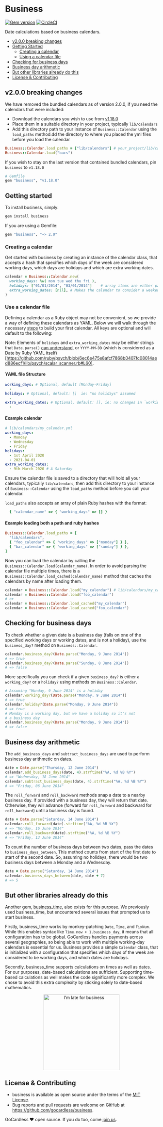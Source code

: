 # Business

[![Gem version](https://badge.fury.io/rb/business.svg)](http://badge.fury.io/rb/business)
[![CircleCI](https://circleci.com/gh/gocardless/business.svg?style=svg)](https://circleci.com/gh/gocardless/business)

Date calculations based on business calendars.

- [v2.0.0 breaking changes](#v200-breaking-changes)
- [Getting Started](#getting-started)
  - [Creating a calendar](#creating-a-calendar)
  - [Using a calendar file](#use-a-calendar-file)
- [Checking for business days](#checking-for-business-days)
- [Business day arithmetic](#business-day-arithmetic)
- [But other libraries already do this](#but-other-libraries-already-do-this)
- [License & Contributing](#license--contributing)

## v2.0.0 breaking changes

We have removed the bundled calendars as of version 2.0.0, if you need the calendars that were included:

- Download the calendars you wish to use from [v1.18.0](https://github.com/gocardless/business/tree/b12c186ca6fd4ffdac85175742ff7e4d0a705ef4/lib/business/data)
- Place them in a suitable directory in your project, typically `lib/calendars`
-  Add this directory path to your instance of `Business::Calendar` using the `load_paths` method.dd the directory to where you placed the yml files before you load the calendar

```ruby
Business::Calendar.load_paths = ["lib/calendars"] # your_project/lib/calendars/ contains bacs.yml
Business::Calendar.load("bacs")
```

If you wish to stay on the last version that contained bundled calendars, pin `business` to `v1.18.0`

```ruby
# Gemfile
gem "business", "v1.18.0"
```

## Getting started

To install business, simply:

```bash
gem install business
```

If you are using a Gemfile:

```ruby
gem "business", "~> 2.0"
```

### Creating a calendar

Get started with business by creating an instance of the calendar class, that accepts a hash that specifies which days of the week are considered working days, which days are holidays and which are extra working dates.

```ruby
calendar = Business::Calendar.new(
  working_days: %w( mon tue wed thu fri ),
  holidays: ["01/01/2014", "03/01/2014"]    # array items are either parseable date strings, or real Date objects
  extra_working_dates: [nil], # Makes the calendar to consider a weekend day as a working day.
)
```

### Use a calendar file

Defining a calendar as a Ruby object may not be convenient, so we provide a way of defining these calendars as YAML. Below we will walk through the necessary [steps](#example-calendar) to build your first calendar. All keys are optional and will default to the following:

Note: Elements of `holidays` and `extra_working_dates` may be either strings that `Date.parse()` [can understand](https://ruby-doc.org/stdlib-2.7.1/libdoc/date/rdoc/Date.html#method-c-parse), or `YYYY-MM-DD` (which is considered as a Date by Ruby YAML itself)[https://github.com/ruby/psych/blob/6ec6e475e8afcf7868b0407fc08014aed886ecf1/lib/psych/scalar_scanner.rb#L60].

#### YAML file Structure

```yml
working_days: # Optional, default [Monday-Friday]
  -
holidays: # Optional, default: []  ie: "no holidays" assumed
  -
extra_working_dates: # Optional, default: [], ie: no changes in `working_days` will happen
  -
```

#### Example calendar

```yaml
# lib/calendars/my_calendar.yml
working_days:
  - Monday
  - Wednesday
  - Friday
holidays:
  - 1st April 2020
  - 2021-04-01
extra_working_dates:
  - 9th March 2020 # A Saturday
```

Ensure the calendar file is saved to a directory that will hold all your calendars, typically `lib/calendars`, then add this directory to your instance of `Business::Calendar` using the `load_paths` method before you call your calendar.

`load_paths` also accepts an array of plain Ruby hashes with the format:

```ruby
  { "calendar_name" => { "working_days" => [] }
```

#### Example loading both a path and ruby hashes

```ruby
Business::Calendar.load_paths = [
  "lib/calendars",
  { "foo_calendar" => { "working_days" => ["monday"] } },
  { "bar_calendar" => { "working_days" => ["sunday"] } },
]
```

Now you can load the calendar by calling the `Business::Calendar.load(calendar_name)`. In order to avoid parsing the calendar file multiple times, there is a `Business::Calendar.load_cached(calendar_name)` method that caches the calendars by name after loading them.

```ruby
calendar = Business::Calendar.load("my_calendar") # lib/calendars/my_calendar.yml
calendar = Business::Calendar.load("foo_calendar")
# or
calendar = Business::Calendar.load_cached("my_calendar")
calendar = Business::Calendar.load_cached("foo_calendar")
```

## Checking for business days

To check whether a given date is a business day (falls on one of the specified working days or working dates, and is not a holiday), use the `business_day?` method on `Business::Calendar`.

```ruby
calendar.business_day?(Date.parse("Monday, 9 June 2014"))
# => true
calendar.business_day?(Date.parse("Sunday, 8 June 2014"))
# => false
```

More specifically you can check if a given `business_day?` is either a `working_day?` or a `holiday?` using methods on `Business::Calendar`.

```ruby
# Assuming "Monday, 9 June 2014" is a holiday
calendar.working_day?(Date.parse("Monday, 9 June 2014"))
# => true
calendar.holiday?(Date.parse("Monday, 9 June 2014"))
# => true
# Monday is a working day, but we have a holiday so it's not
# a business day
calendar.business_day?(Date.parse("Monday, 9 June 2014"))
# => false
```

## Business day arithmetic

The `add_business_days` and `subtract_business_days` are used to perform business day arithmetic on dates.

```ruby
date = Date.parse("Thursday, 12 June 2014")
calendar.add_business_days(date, 4).strftime("%A, %d %B %Y")
# => "Wednesday, 18 June 2014"
calendar.subtract_business_days(date, 4).strftime("%A, %d %B %Y")
# => "Friday, 06 June 2014"
```

The `roll_forward` and `roll_backward` methods snap a date to a nearby business day. If provided with a business day, they will return that date. Otherwise, they will advance (forward for `roll_forward` and backward for `roll_backward`) until a business day is found.

```ruby
date = Date.parse("Saturday, 14 June 2014")
calendar.roll_forward(date).strftime("%A, %d %B %Y")
# => "Monday, 16 June 2014"
calendar.roll_backward(date).strftime("%A, %d %B %Y")
# => "Friday, 13 June 2014"
```

To count the number of business days between two dates, pass the dates to `business_days_between`. This method counts from start of the first date to start of the second date. So, assuming no holidays, there would be two business days between a Monday and a Wednesday.

```ruby
date = Date.parse("Saturday, 14 June 2014")
calendar.business_days_between(date, date + 7)
# => 5
```

## But other libraries already do this

Another gem, [business_time](https://github.com/bokmann/business_time), also exists for this purpose. We previously used business_time, but encountered several issues that prompted us to start business.

Firstly, business_time works by monkey-patching `Date`, `Time`, and `FixNum`. While this enables syntax like `Time.now + 1.business_day`, it means that all configuration has to be global. GoCardless handles payments across several geographies, so being able to work with multiple working-day calendars is
essential for us. Business provides a simple `Calendar` class, that is initialized with a configuration that specifies which days of the week are considered to be working days, and which dates are holidays.

Secondly, business_time supports calculations on times as well as dates. For our purposes, date-based calculations are sufficient. Supporting time-based calculations as well makes the code significantly more complex. We chose to avoid this extra complexity by sticking solely to date-based mathematics.

<p align="center"><img src="http://3.bp.blogspot.com/-aq4iOz2OZzs/Ty8xaQwMhtI/AAAAAAAABrM/-vn4tcRA9-4/s1600/daily-morning-awesomeness-243.jpeg" alt="I'm late for business" width="250"/></p>

## License & Contributing
- business is available as open source under the terms of the [MIT License](LICENSE).
- Bug reports and pull requests are welcome on GitHub at https://github.com/gocardless/business.

GoCardless ♥ open source. If you do too, come [join us](https://gocardless.com/about/jobs).
